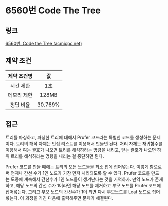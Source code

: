 # 6560번 Code The Tree

## 링크

[6560번: Code the Tree (acmicpc.net)](https://www.acmicpc.net/problem/6560)

## 제약 조건

| 제약 조건명 |   값    |
| :---------: | :-----: |
|  시간 제한  |   1초   |
| 메모리 제한 |  128MB  |
|  정답 비율  | 30.769% |

## 접근

트리를 파싱하고, 파싱한 트리에 대해서 Prufer 코드라는 특별한 코드를 생성하는 문제이다. 트리의 해석 자체는 인접 리스트를 이용해서 만들면 된다. 처리 자체는 재귀함수를 이용해서 여는 괄호가 나오면 트리를 해석하라는 명령을 내리고, 닫는 괄호가 나오면 하위 트리를 해석하라는 명령을 내리는 걸 중단하면 된다.

Prufer 코드를 만들 때에는 트리의 모든 노드들을 최소 힙에 집어넣는다. 이렇게 함으로써 언제나 간선 수가 1인 노드가 가장 먼저 처리되도록 할 수 있다. Prufer 코드를 만드는 도중에 계속해서 간선수가 1인 노드들이 생겨난다는 것을 기억하자. 만약 노드가 존재하고, 해당 노드의 간선 수가 1이라면 해당 노드를 제거하고 부모 노드를 Prufer 코드에 집어넣는다. 그리고 부모 노드의 간선수가 1이 되면 다시 부모노드를 Leaf 노드로 집어 넣는다. 이 과정을 거친 다음에 출력해주면 문제가 해결된다.
